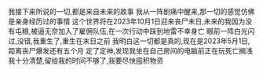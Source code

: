 我接下来所说的一切,都是来自未来的故事
我从一阵剧痛中醒来,那一切的感觉仿佛是亲身经历过的事情
这个世界将在2023年10月1日迎来丧尸末日,未来的我因为没有屯粮,被逼无奈加入了雇佣队伍,在一次行动中踩到地雷不幸身亡
眼前一阵白光闪过,没错,我重生了,重生在末日之前
我明白这一切都是真的,现在是2023年5月1日,距离丧尸爆发还有五个月
定了定神,发现我坐在自己房间的电脑前正在玩死亡搁浅
我十分清楚,留给我的时间不够了,我要尽快囤积物资